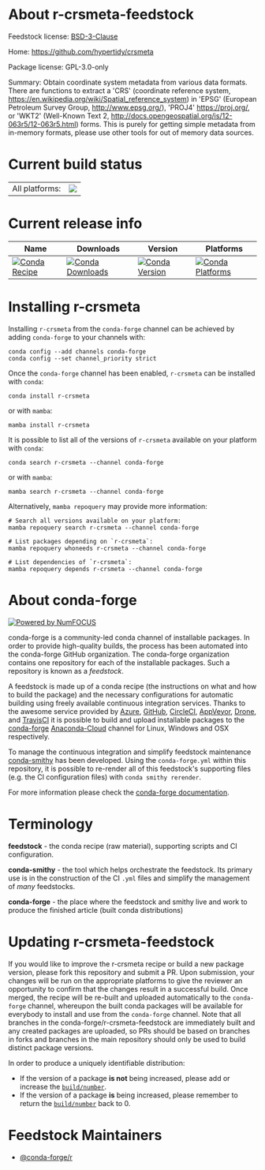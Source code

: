 About r-crsmeta-feedstock
=========================

Feedstock license: [BSD-3-Clause](https://github.com/conda-forge/r-crsmeta-feedstock/blob/main/LICENSE.txt)

Home: https://github.com/hypertidy/crsmeta

Package license: GPL-3.0-only

Summary: Obtain coordinate system metadata from various data formats. There are functions to extract a 'CRS' (coordinate reference system, <https://en.wikipedia.org/wiki/Spatial_reference_system>) in 'EPSG' (European Petroleum Survey Group, <http://www.epsg.org/>), 'PROJ4' <https://proj.org/>, or 'WKT2' (Well-Known Text 2, <http://docs.opengeospatial.org/is/12-063r5/12-063r5.html>) forms. This is purely for getting simple metadata from in-memory formats, please use other tools for out of memory data sources.

Current build status
====================


<table><tr><td>All platforms:</td>
    <td>
      <a href="https://dev.azure.com/conda-forge/feedstock-builds/_build/latest?definitionId=15725&branchName=main">
        <img src="https://dev.azure.com/conda-forge/feedstock-builds/_apis/build/status/r-crsmeta-feedstock?branchName=main">
      </a>
    </td>
  </tr>
</table>

Current release info
====================

| Name | Downloads | Version | Platforms |
| --- | --- | --- | --- |
| [![Conda Recipe](https://img.shields.io/badge/recipe-r--crsmeta-green.svg)](https://anaconda.org/conda-forge/r-crsmeta) | [![Conda Downloads](https://img.shields.io/conda/dn/conda-forge/r-crsmeta.svg)](https://anaconda.org/conda-forge/r-crsmeta) | [![Conda Version](https://img.shields.io/conda/vn/conda-forge/r-crsmeta.svg)](https://anaconda.org/conda-forge/r-crsmeta) | [![Conda Platforms](https://img.shields.io/conda/pn/conda-forge/r-crsmeta.svg)](https://anaconda.org/conda-forge/r-crsmeta) |

Installing r-crsmeta
====================

Installing `r-crsmeta` from the `conda-forge` channel can be achieved by adding `conda-forge` to your channels with:

```
conda config --add channels conda-forge
conda config --set channel_priority strict
```

Once the `conda-forge` channel has been enabled, `r-crsmeta` can be installed with `conda`:

```
conda install r-crsmeta
```

or with `mamba`:

```
mamba install r-crsmeta
```

It is possible to list all of the versions of `r-crsmeta` available on your platform with `conda`:

```
conda search r-crsmeta --channel conda-forge
```

or with `mamba`:

```
mamba search r-crsmeta --channel conda-forge
```

Alternatively, `mamba repoquery` may provide more information:

```
# Search all versions available on your platform:
mamba repoquery search r-crsmeta --channel conda-forge

# List packages depending on `r-crsmeta`:
mamba repoquery whoneeds r-crsmeta --channel conda-forge

# List dependencies of `r-crsmeta`:
mamba repoquery depends r-crsmeta --channel conda-forge
```


About conda-forge
=================

[![Powered by
NumFOCUS](https://img.shields.io/badge/powered%20by-NumFOCUS-orange.svg?style=flat&colorA=E1523D&colorB=007D8A)](https://numfocus.org)

conda-forge is a community-led conda channel of installable packages.
In order to provide high-quality builds, the process has been automated into the
conda-forge GitHub organization. The conda-forge organization contains one repository
for each of the installable packages. Such a repository is known as a *feedstock*.

A feedstock is made up of a conda recipe (the instructions on what and how to build
the package) and the necessary configurations for automatic building using freely
available continuous integration services. Thanks to the awesome service provided by
[Azure](https://azure.microsoft.com/en-us/services/devops/), [GitHub](https://github.com/),
[CircleCI](https://circleci.com/), [AppVeyor](https://www.appveyor.com/),
[Drone](https://cloud.drone.io/welcome), and [TravisCI](https://travis-ci.com/)
it is possible to build and upload installable packages to the
[conda-forge](https://anaconda.org/conda-forge) [Anaconda-Cloud](https://anaconda.org/)
channel for Linux, Windows and OSX respectively.

To manage the continuous integration and simplify feedstock maintenance
[conda-smithy](https://github.com/conda-forge/conda-smithy) has been developed.
Using the ``conda-forge.yml`` within this repository, it is possible to re-render all of
this feedstock's supporting files (e.g. the CI configuration files) with ``conda smithy rerender``.

For more information please check the [conda-forge documentation](https://conda-forge.org/docs/).

Terminology
===========

**feedstock** - the conda recipe (raw material), supporting scripts and CI configuration.

**conda-smithy** - the tool which helps orchestrate the feedstock.
                   Its primary use is in the construction of the CI ``.yml`` files
                   and simplify the management of *many* feedstocks.

**conda-forge** - the place where the feedstock and smithy live and work to
                  produce the finished article (built conda distributions)


Updating r-crsmeta-feedstock
============================

If you would like to improve the r-crsmeta recipe or build a new
package version, please fork this repository and submit a PR. Upon submission,
your changes will be run on the appropriate platforms to give the reviewer an
opportunity to confirm that the changes result in a successful build. Once
merged, the recipe will be re-built and uploaded automatically to the
`conda-forge` channel, whereupon the built conda packages will be available for
everybody to install and use from the `conda-forge` channel.
Note that all branches in the conda-forge/r-crsmeta-feedstock are
immediately built and any created packages are uploaded, so PRs should be based
on branches in forks and branches in the main repository should only be used to
build distinct package versions.

In order to produce a uniquely identifiable distribution:
 * If the version of a package **is not** being increased, please add or increase
   the [``build/number``](https://docs.conda.io/projects/conda-build/en/latest/resources/define-metadata.html#build-number-and-string).
 * If the version of a package **is** being increased, please remember to return
   the [``build/number``](https://docs.conda.io/projects/conda-build/en/latest/resources/define-metadata.html#build-number-and-string)
   back to 0.

Feedstock Maintainers
=====================

* [@conda-forge/r](https://github.com/conda-forge/r/)


